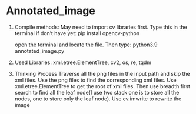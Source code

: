 # Annotated_image
1. Compile methods: 
	May need to import cv libraries first. Type this in the terminal if don’t have yet:
	pip install opencv-python
	
	open the terminal and locate the file. Then type:
	python3.9 annotated_image.py
2. Used Libraries:
	xml.etree.ElementTree, cv2, os, re, tqdm
3. Thinking Process
	Traverse all the png files in the input path and skip the xml files. 
    Use the png files to find the corresponding xml files.
    Use xml.etree.ElementTree to get the root of xml files. Then use breadth first search to find all the leaf node(I use two stack one is to store all the nodes, one to store only the leaf node).
    Use cv.imwrite to rewrite the image